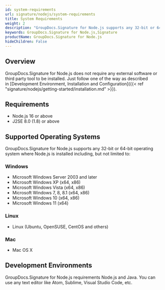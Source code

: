 ```yaml
---
id: system-requirements
url: signature/nodejs/system-requirements
title: System Requirements
weight: 2
description: "GroupDocs.Signature for Node.js supports any 32-bit or 64-bit operating system where Node.js or Mono framework is installed"
keywords: GroupDocs.Signature for Node.js,Signature 
productName: GroupDocs.Signature for Node.js
hideChildren: False
---
```

## Overview

GroupDocs.Signature for Node.js does not require any external software or third party tool to be installed. Just follow one of the way as described in [Development Environment, Installation and Configuration]({{< ref "signature/nodejs/getting-started/installation.md" >}}).

## Requirements

* Node.js 16 or above
* J2SE 8.0 (1.8) or above

## Supported Operating Systems

GroupDocs.Signature for Node.js supports any 32-bit or 64-bit operating system where Node.js is installed including, but not limited to:

### Windows

* Microsoft Windows Server 2003 and later
* Microsoft Windows XP (x64, x86)
* Microsoft Windows Vista (x64, x86)
* Microsoft Windows 7, 8, 8.1 (x64, x86)
* Microsoft Windows 10 (x64, x86)
* Microsoft Windows 11 (x64)

### Linux

* Linux (Ubuntu, OpenSUSE, CentOS and others)

### Mac

* Mac OS X

## Development Environments

GroupDocs.Signature for Node.js requirements Node.js and Java. You can use any text editor like Atom, Sublime, Visual Studio Code, etc.
